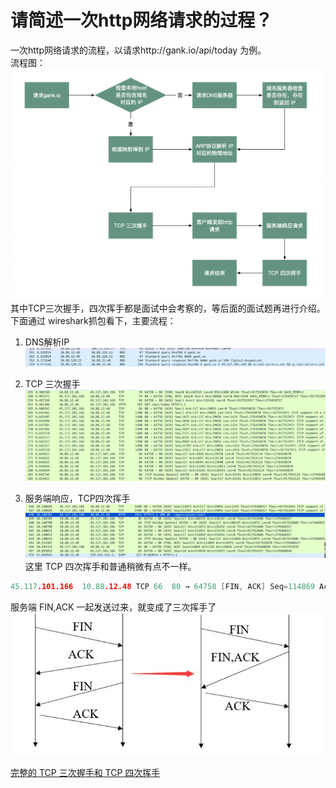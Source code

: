 # 请简述一次http网络请求的过程？

一次http网络请求的流程，以请求http://gank.io/api/today 为例。  
流程图：
![](images/http_request.png)
其中TCP三次握手，四次挥手都是面试中会考察的，等后面的面试题再进行介绍。    
下面通过 wireshark抓包看下，主要流程：

1. DNS解析IP
![](images/wireshark_dns.png)

2. TCP 三次握手
![](images/wireshark_tcp_handshake.png)

3. 服务端响应，TCP四次挥手
![](images/wireshark_tcp_handwave.png)
这里 TCP 四次挥手和普通稍微有点不一样。  
``` C++
45.117.101.166	10.88.12.48	TCP	66	80 → 64758 [FIN, ACK] Seq=114869 Ack=118 Win=29056 Len=0 TSval=276460848 TSecr=917553978
```
服务端 FIN,ACK 一起发送过来，就变成了三次挥手了
![](images/tcp_three_hand.jpg)


[完整的 TCP 三次握手和 TCP 四次挥手](https://yeungeek.github.io/2019/06/21/Network-TCP-IP/#TCP%E4%B8%89%E6%AC%A1%E6%8F%A1%E6%89%8B%E5%92%8C%E5%9B%9B%E6%AC%A1%E6%8C%A5%E6%89%8B)